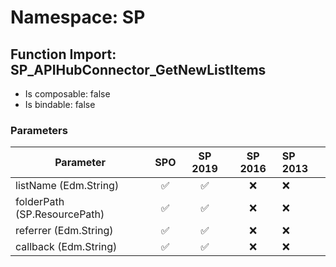 # Namespace: SP

## Function Import: SP_APIHubConnector_GetNewListItems

- Is composable: false
- Is bindable: false

### Parameters

Parameter | SPO | SP 2019 | SP 2016 | SP 2013
----------|:---:|:-------:|:-------:|:-------
listName (Edm.String) | ✅ | ✅ | ❌ | ❌
folderPath (SP.ResourcePath) | ✅ | ✅ | ❌ | ❌
referrer (Edm.String) | ✅ | ✅ | ❌ | ❌
callback (Edm.String) | ✅ | ✅ | ❌ | ❌
